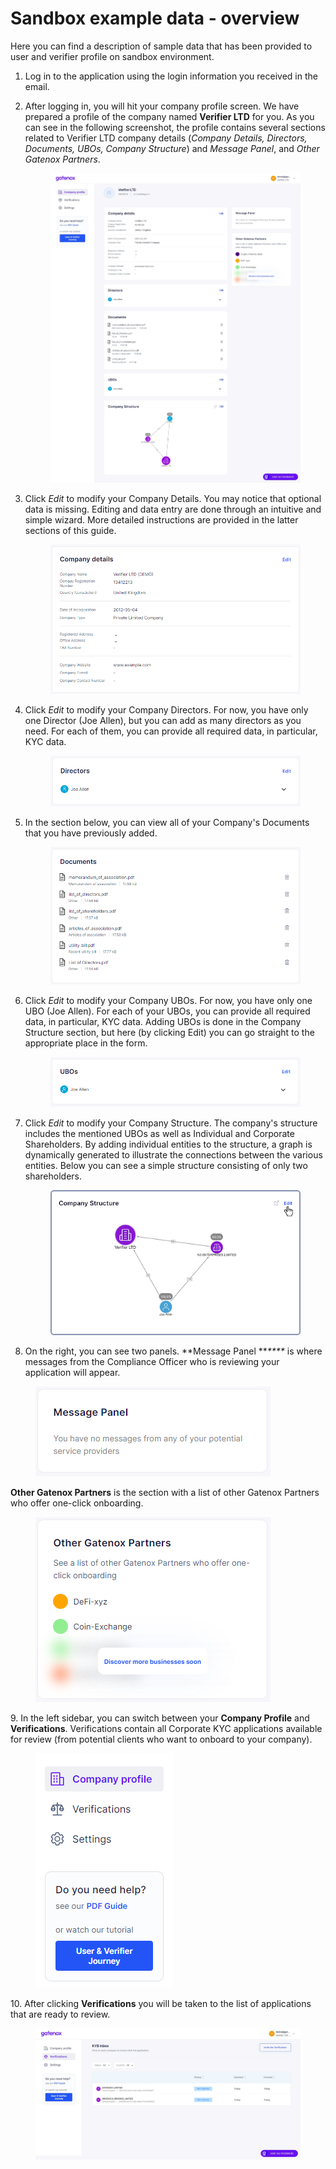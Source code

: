 # Sandbox example data - overview

Here you can find a description of sample data that has been provided to user and verifier profile on sandbox environment.

1. Log in to the application using the login information you received in the email.
2.  After logging in, you will hit your company profile screen. We have prepared a profile of the company named **Verifier LTD** for you. As you can see in the following screenshot, the profile contains several sections related to Verifier LTD company details (_Company Details, Directors, Documents, UBOs, Company Structure_) and _Message Panel_, and _Other Gatenox Partners_.&#x20;

    <figure><img src="docs/Images/profile.png" alt=""><figcaption></figcaption></figure>
3.  Click _Edit_ to modify your Company Details. You may notice that optional data is missing. Editing and data entry are done through an intuitive and simple wizard. More detailed instructions are provided in the latter sections of this guide.&#x20;

    <figure><img src="docs/Images/company_detials.png" alt=""><figcaption></figcaption></figure>
4.  Click _Edit_ to modify your Company Directors. For now, you have only one Director (Joe Allen), but you can add as many directors as you need. For each of them, you can provide all required data, in particular, KYC data.&#x20;

    <figure><img src="docs/Images/directors.png" alt=""><figcaption></figcaption></figure>
5.  In the section below, you can view all of your Company's Documents that you have previously added.&#x20;

    <figure><img src="docs/Images/documents.png" alt=""><figcaption></figcaption></figure>
6.  Click _Edit_ to modify your Company UBOs. For now, you have only one UBO (Joe Allen). For each of your UBOs, you can provide all required data, in particular, KYC data. Adding UBOs is done in the Company Structure section, but here (by clicking Edit) you can go straight to the appropriate place in the form.&#x20;

    <figure><img src="docs/Images/UBOs.png" alt=""><figcaption></figcaption></figure>
7.  Click _Edit_ to modify your Company Structure. The company's structure includes the mentioned UBOs as well as Individual and Corporate Shareholders. By adding individual entities to the structure, a graph is dynamically generated to illustrate the connections between the various entities. Below you can see a simple structure consisting of only two shareholders.&#x20;

    <figure><img src="docs/Images/company_structure.png" alt=""><figcaption></figcaption></figure>
8. On the right, you can see two panels. **Message Panel **_****_ is where messages from the Compliance Officer who is reviewing your application will appear.

<figure><img src="docs/Images/message_panel.png" alt=""><figcaption></figcaption></figure>

**Other Gatenox Partners** is the section with a list of other Gatenox Partners who offer one-click onboarding.&#x20;

<figure><img src="docs/Images/meet_our_partners.png" alt=""><figcaption></figcaption></figure>

9\. In the left sidebar, you can switch between your **Company Profile** and **Verifications**. Verifications contain all Corporate KYC applications available for review (from potential clients who want to onboard to your company).

<figure><img src="docs/Images/menu.png" alt=""><figcaption></figcaption></figure>

10\. After clicking **Verifications** you will be taken to the list of applications that are ready to review.&#x20;

<figure><img src="docs/Images/verifications.png" alt=""><figcaption></figcaption></figure>
